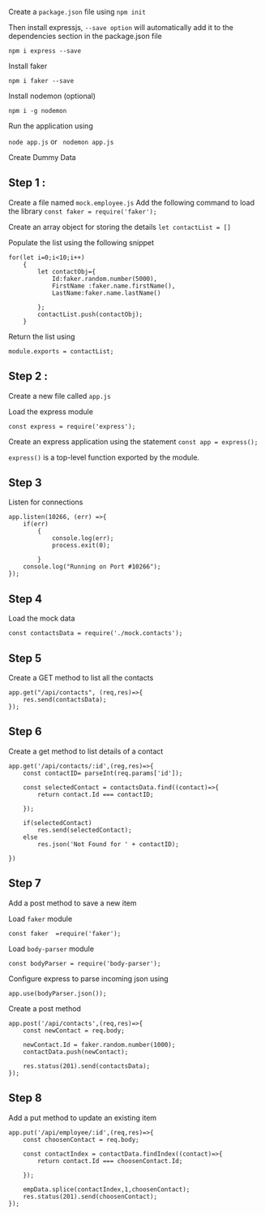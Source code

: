 Create a `package.json` file using `npm init`

Then install expressjs, `--save option` will automatically add it to the dependencies section in the package.json file

`npm i express --save`

Install faker

`npm i faker --save`


Install nodemon (optional)

`npm i -g nodemon`

Run the application using

`node app.js` or
` nodemon app.js`

Create Dummy Data

## Step 1 :
Create a file named `mock.employee.js`
Add the following command to load the library
`const faker = require('faker');`

Create an array object for storing the details
`let contactList = []`

Populate the list using the following snippet
```
for(let i=0;i<10;i++)
    {
        let contactObj={
            Id:faker.random.number(5000),
            FirstName :faker.name.firstName(),
            LastName:faker.name.lastName()
           
        };
        contactList.push(contactObj);
    }
```
Return the list using

`module.exports = contactList; `

## Step 2 : 

Create a new file called `app.js`

Load the express module


`const express = require('express');`

Create an express application using the statement
`const app = express();`

`express()` is a top-level function exported by the module.

## Step 3 
Listen for connections

```
app.listen(10266, (err) =>{
    if(err)
        {
            console.log(err);
            process.exit(0);

        }
    console.log("Running on Port #10266");
});
```


## Step 4
Load  the mock data

`const contactsData = require('./mock.contacts');`

## Step 5
Create a GET method to list all the contacts

```
app.get("/api/contacts", (req,res)=>{
    res.send(contactsData);
});
```
## Step 6
Create a get method to list details of a contact

```
app.get('/api/contacts/:id',(reg,res)=>{
    const contactID= parseInt(req.params['id']);

    const selectedContact = contactsData.find((contact)=>{
        return contact.Id === contactID;

    });
    
    if(selectedContact)
        res.send(selectedContact);
    else
        res.json('Not Found for ' + contactID);

})
```

## Step 7 
Add a post method to save a new item

Load `faker` module

```
const faker  =require('faker');
```

Load `body-parser` module

```
const bodyParser = require('body-parser');
```

Configure express to parse incoming json using

```
app.use(bodyParser.json());
```

Create a post method
```
app.post('/api/contacts',(req,res)=>{
    const newContact = req.body;
    
    newContact.Id = faker.random.number(1000);
    contactData.push(newContact);

    res.status(201).send(contactsData);
});

```

## Step 8
Add a put method to update an existing item

```
app.put('/api/employee/:id',(req,res)=>{
    const choosenContact = req.body;
    
    const contactIndex = contactData.findIndex((contact)=>{
        return contact.Id === choosenContact.Id;

    });
   
    empData.splice(contactIndex,1,choosenContact);
    res.status(201).send(choosenContact);
});

```